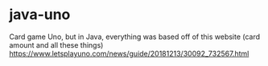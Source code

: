 # java-uno
Card game Uno, but in Java,
everything was based off of this website (card amount and all these things)
https://www.letsplayuno.com/news/guide/20181213/30092_732567.html
